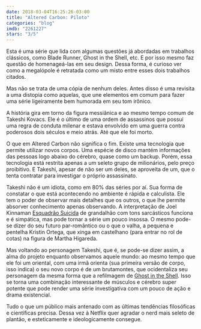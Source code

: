 ```yaml
---
date: 2018-03-04T16:25:26-03:00
title: "Altered Carbon: Piloto"
categories: "blog"
imdb: "2261227"
stars: "3/5"
---
```

Esta é uma série que lida com algumas questões já abordadas em trabalhos clássicos, como Blade Runner, Ghost in the Shell, etc. E por isso mesmo faz questão de homenageá-las em seu design. Dessa forma, é curioso ver como a megalópole é retratada como um misto entre esses dois trabalhos citados.

Mas não se trata de uma cópia de nenhum deles. Antes disso é uma revisita a uma distopia como aquelas, que une elementos em comum para fazer uma série ligeiramente bem humorada em seu tom irônico.

A história gira em torno da figura messiânica e ao mesmo tempo comum de Takeshi Kovacs. Ele é o último de uma ordem de assassinos que possui uma regra de conduta milenar e estava envolvido em uma guerra contra poderosos dois séculos e meio atrás. Até que ele foi morto.

O que em Altered Carbon não significa o fim. Existe uma tecnologia que permite utilizar novos corpos. Uma espécie de disco mantém informações das pessoas logo abaixo do cérebro, quase como um backup. Porém, essa tecnologia está restrita apenas a um seleto grupo de milionários, pelo preço proibitivo. E Takeshi, apesar de não ser um deles, se aproveita de um, que o tenta contratar para investigar o próprio assassinato.

Takeshi não é um idiota, como em 80% das séries por aí. Sua forma de constatar o que está acontecendo no ambiente é rápida e calculista. Ele tem o poder de observar mais detalhes que os outros, o que lhe permite absorver conhecimento apenas observando. A interpretação de Joel Kinnaman [Esquadrão Suicida](/esquadrao-suicida) de grandalhão com tons sarcásticos funciona e é simpática, mas pode tornar a série um pouco insossa. O mesmo pode-se dizer do seu futuro par-romântico ou o que o valha, a pequena e pentelha Kristin Ortega, que xinga em castelhano (para entrar no rol de cotas) na figura de Martha Higareda.

Mas voltando ao personagem Takeshi, que é, se pode-se dizer assim, a alma do projeto enquanto observamos aquele mundo: ao mesmo tempo que ele foi um oriental, com uma irmã orienta (sua primeira versão de corpo, isso indica) o seu novo corpo é de um brutamontes, que ocidentaliza seu personagem da mesma forma que a refilmagem de [Ghost in the Shell](/a-vigilante-do-amanha-ghost-in-the-shell). Isso se torna uma combinação interessante de músculos e cérebro super potente que pode render uma série investigativa com um pouco de ação e drama existencial.

Tudo o que um público mais antenado com as últimas tendências filosóficas e científicas precisa. Dessa vez à Netflix quer agradar o nerd mais seleto de plantão, e esteticamente e ideologicamente consegue.
